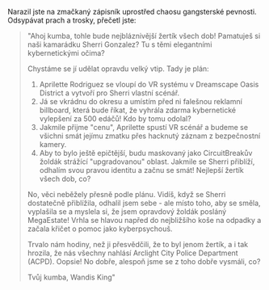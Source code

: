 Narazil jste na zmačkaný zápisník uprostřed chaosu gangsterské pevnosti. Odsypávat prach a trosky, přečetl jste:

> "Ahoj kumba, tohle bude nejbláznivější žertík všech dob! Pamatuješ si naši kamarádku Sherri Gonzalez? Tu s těmi elegantními kybernetickými očima?
>
> Chystáme se jí udělat opravdu velký vtip. Tady je plán:
>
> 1. Aprilette Rodriguez se vloupí do VR systému v Dreamscape Oasis District a vytvoří pro Sherri vlastní scénář.
> 2. Já se vkrádnu do okresu a umístím před ni falešnou reklamní billboard, která bude říkat, že vyhrála zdarma kybernetické vylepšení za 500 edáčů! Kdo by tomu odolal?
> 3. Jakmile přijme "cenu", Aprilette spustí VR scénář a budeme se všichni smát jejímu zmatku přes hacknutý záznam z bezpečnostní kamery.
> 4. Aby to bylo ještě epičtější, budu maskovaný jako CircuitBreakův žoldák strážící "upgradovanou" oblast. Jakmile se Sherri přiblíží, odhalím svou pravou identitu a začnu se smát! Nejlepší žertík všech dob, co?
>
> No, věci neběžely přesně podle plánu. Vidíš, když se Sherri dostatečně přiblížila, odhalil jsem sebe - ale místo toho, aby se směla, vyplašila se a myslela si, že jsem opravdový žoldák posláný MegaEstate! Vrhla se hlavou napřed do nejbližšího koše na odpadky a začala křičet o pomoc jako kyberpsychouš.
>
> Trvalo nám hodiny, než ji přesvědčili, že to byl jenom žertík, a i tak hrozila, že nás všechny nahlásí Arclight City Police Department (ACPD). Oopsie! No dobře, alespoň jsme se z toho dobře vysmáli, co?
>
> Tvůj kumba,
> Wandis King"
